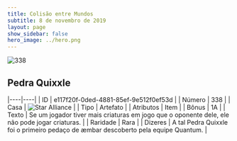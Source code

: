 ```yaml
---
title: Colisão entre Mundos
subtitle: 8 de novembro de 2019
layout: page
show_sidebar: false
hero_image: ../hero.png
---
```


![338](https://cdn.keyforgegame.com/media/card_front/pt/452_338_93785J79664G_pt.png)

## Pedra Quixxle

|----|----|
| ID | e117f20f-0ded-4881-85ef-9e512f0ef53d |
| Número | 338 |
| Casa | ![Star Alliance](https://archonarcana.com/images/thumb/7/7d/Star_Alliance.png/22px-Star_Alliance.png "Aliança Estelar") |
| Tipo | Artefato |
| Atributos | Item |
| Bônus | 1A |
| Texto | Se um jogador tiver mais criaturas em jogo que o oponente dele, ele não pode jogar criaturas. |
| Raridade | Rara |
| Dizeres | A tal Pedra Quixxle foi o primeiro pedaço  de æmbar descoberto pela equipe Quantum. |
